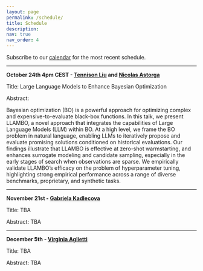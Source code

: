 ```yaml
---
layout: page
permalink: /schedule/
title: Schedule
description: 
nav: true
nav_order: 4
---
```



Subscribe to our [calendar](https://calendar.google.com/calendar/u/2?cid=YXV0b21sc2VtaW5hckBnbWFpbC5jb20) for the most recent schedule.

---------

**October 24th 4pm CEST - [Tennison Liu](https://tennisonliu.github.io/) and [Nicolas Astorga](https://scholar.google.com/citations?user=oLiBK8cAAAAJ&hl=es)**

Title: Large Language Models to Enhance Bayesian Optimization

Abstract: 

Bayesian optimization (BO) is a powerful approach for optimizing complex and expensive-to-evaluate black-box functions. In this talk, we present LLAMBO, a novel approach that integrates the capabilities of Large Language Models (LLM) within BO. At a high level, we frame the BO problem in natural language, enabling LLMs to iteratively propose and evaluate promising solutions conditioned on historical evaluations. Our findings illustrate that LLAMBO is effective at zero-shot warmstarting, and enhances surrogate modeling and candidate sampling, especially in the early stages of search when observations are sparse. We empirically validate LLAMBO’s efficacy on the problem of hyperparameter tuning, highlighting strong empirical performance across a range of diverse benchmarks, proprietary, and synthetic tasks.

---------

**November 21st  - [Gabriela Kadlecova](https://gabikadlecova.github.io/)**

Title: TBA

Abstract: TBA



---------

**December 5th - [Virginia Aglietti](https://virgiagl.github.io/)**

Title: TBA

Abstract: TBA

